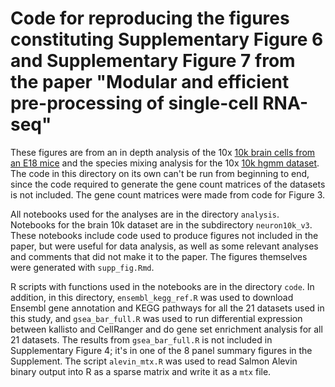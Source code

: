 # Code for reproducing the figures constituting Supplementary Figure 6 and Supplementary Figure 7 from the paper "Modular and efficient pre-processing of single-cell RNA-seq"

These figures are from an in depth analysis of the 10x [10k brain cells from an E18 mice](https://support.10xgenomics.com/single-cell-gene-expression/datasets/3.0.0/neuron_10k_v3) and the species mixing analysis for the 10x [10k hgmm dataset](https://support.10xgenomics.com/single-cell-gene-expression/datasets/3.0.0/hgmm_10k_v3). The code in this directory on its own can't be run from beginning to end, since the code required to generate the gene count matrices of the datasets is not included. The gene count matrices were made from code for Figure 3.

All notebooks used for the analyses are in the directory `analysis`. Notebooks for the brain 10k dataset are in the subdirectory `neuron10k_v3`. These notebooks include code used to produce figures not included in the paper, but were useful for data analysis, as well as some relevant analyses and comments that did not make it to the paper. The figures themselves were generated with `supp_fig.Rmd`.

R scripts with functions used in the notebooks are in the directory `code`. In addition, in this directory, `ensembl_kegg_ref.R` was used to download Ensembl gene annotation and KEGG pathways for all the 21 datasets used in this study, and `gsea_bar_full.R` was used to run differential expression between kallisto and CellRanger and do gene set enrichment analysis for all 21 datasets. The results from `gsea_bar_full.R` is not included in Supplementary Figure 4; it's in one of the 8 panel summary figures in the Supplement. The script `alevin_mtx.R` was used to read Salmon Alevin binary output into R as a sparse matrix and write it as a `mtx` file.
